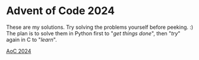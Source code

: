 # Advent of Code 2024
These are my solutions. Try solving the problems yourself before peeking. :)\
The plan is to solve them in Python first to "*get things done*", then "*try*" again in C to "*learn*".

[AoC 2024](https://adventofcode.com/2024)
